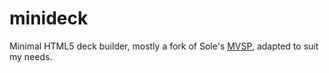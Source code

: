 # minideck

Minimal HTML5 deck builder, mostly a fork of Sole's [MVSP](https://github.com/sole/mvsd/), adapted to suit my needs.
